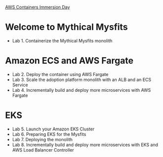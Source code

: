 [AWS Containers Immersion Day](https://catalog.us-east-1.prod.workshops.aws/workshops/ed1a8610-c721-43be-b8e7-0f300f74684e/en-US)

# Welcome to Mythical Mysfits
- Lab 1. Containerize the Mythical Mysfits monolith

# Amazon ECS and AWS Fargate
- Lab 2. Deploy the container using AWS Fargate
- Lab 3. Scale the adoption platform monolith with an ALB and an ECS Service
- Lab 4. Incrementally build and deploy more microservices with AWS Fargate

# EKS
- Lab 5. Launch your Amazon EKS Cluster
- Lab 6. Preparing EKS for the Mysfits
- Lab 7. Deploying the monolith
- Lab 8. Incrementally build and deploy more microservices with EKS and AWS Load Balancer Controller